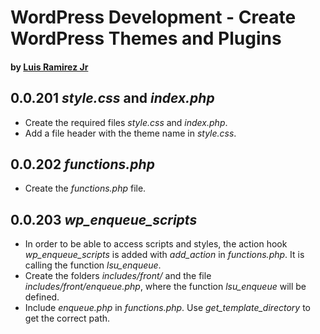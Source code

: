 # WordPress Development - Create WordPress Themes and Plugins
#### by [Luis Ramirez Jr](https://www.udemy.com/wordpress-development-create-wordpress-themes-and-plugins/#/instructor-10964188)

## 0.0.201 *style.css* and *index.php*
* Create the required files *style.css* and *index.php*.
* Add a file header with the theme name in *style.css*.

## 0.0.202 *functions.php*
* Create the *functions.php* file.

## 0.0.203 *wp_enqueue_scripts*
* In order to be able to access scripts and styles, the action hook *wp_enqueue_scripts* is added with *add_action* in *functions.php*. It is calling the function *lsu_enqueue*.
* Create the folders *includes/front/* and the file *includes/front/enqueue.php*, where the function *lsu_enqueue* will be defined.
* Include *enqueue.php* in *functions.php*. Use *get_template_directory* to get the correct path.
